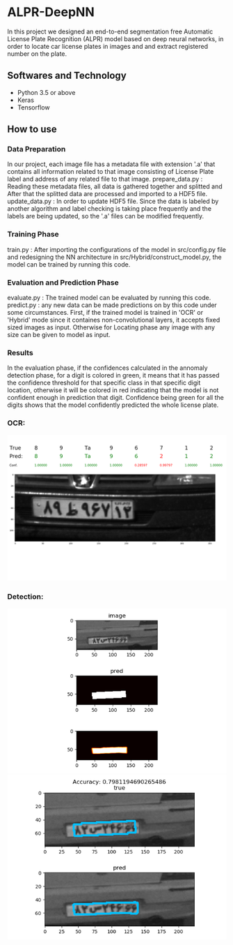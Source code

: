 # ALPR-DeepNN
In this project we designed an end-to-end segmentation free Automatic License Plate Recognition (ALPR) model based on deep neural networks, in order to locate  car license plates in images and and extract registered number on the plate. 
## Softwares and Technology
- Python 3.5 or above
- Keras 
- Tensorflow
## How to use
### Data Preparation
In our project, each image file has a metadata file with extension '.a' that contains all information related to that image consisting of License Plate label and address of any related file to that image.
prepare_data.py : Reading these metadata files, all data is gathered together and splitted and After that the splitted data are processed and imported to a HDF5 file.
update_data.py : In order to update HDF5 file. Since the data is labeled by another algorithm and label checking is taking place frequently and the labels are being updated, so the '.a' files can be modified frequently.
### Training Phase
train.py : After importing the configurations of the model in src/config.py file and redesigning the NN architecture in src/Hybrid/construct_model.py, the model can be trained by running this code.
### Evaluation and Prediction Phase
evaluate.py : The trained model can be evaluated by running this code.
predict.py : any new data can be made predictions on by this code under some circumstances. First, if the trained model is trained in 'OCR'  or 'Hybrid' mode since it containes non-convolutional layers, it accepts fixed sized images as input. Otherwise for Locating phase any image with any size can be given to model as input. 
### Results
In the evaluation phase, if the confidences calculated in the annomaly detection phase, for a digit is colored in green, it means that it has passed the confidence threshold for that specific class in that specific digit location, otherwise it will be colored in red indicating that the model is not confident enough in prediction that digit. Confidence being green for all the digits shows that the model confidently predicted the whole license plate.
### OCR:
![Image of Yaktocat](plate.png)
### Detection:
![Image of Yaktocat](plate-detection.png)
![Image of Yaktocat](plate-detection-heatmap.png)
